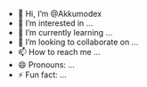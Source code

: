 - 👋 Hi, I’m @Akkumodex
- 👀 I’m interested in ...
- 🌱 I’m currently learning ...
- 💞️ I’m looking to collaborate on ...
- 📫 How to reach me ...
- 😄 Pronouns: ...
- ⚡ Fun fact: ...

<!---
Akkumodex/Akkumodex is a ✨ special ✨ repository because its `README.md` (this file) appears on your GitHub profile.
You can click the Preview link to take a look at your changes.
--->
